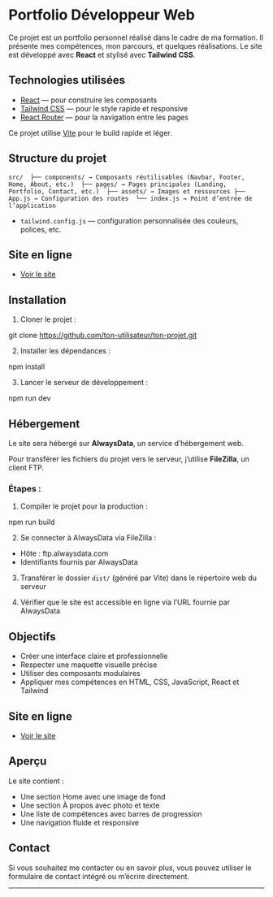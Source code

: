 # Portfolio Développeur Web

Ce projet est un portfolio personnel réalisé dans le cadre de ma formation. Il présente mes compétences, mon parcours, et quelques réalisations. Le site est développé avec **React** et stylisé avec **Tailwind CSS**.

## Technologies utilisées

- [React](https://reactjs.org/) — pour construire les composants
- [Tailwind CSS](https://tailwindcss.com/) — pour le style rapide et responsive
- [React Router](https://reactrouter.com/) — pour la navigation entre les pages

Ce projet utilise [Vite](https://vitejs.dev/) pour le build rapide et léger.


## Structure du projet

`src/ 
├── components/ → Composants réutilisables (Navbar, Footer, Home, About, etc.) 
├── pages/ → Pages principales (Landing, Portfolio, Contact, etc.) 
├── assets/ → Images et ressources ├── App.js → Configuration des routes 
└── index.js → Point d’entrée de l’application`

- `tailwind.config.js` — configuration personnalisée des couleurs, polices, etc.


## Site en ligne

- [Voir le site](https://ton-nom.alwaysdata.net)


## Installation

1. Cloner le projet :

git clone https://github.com/ton-utilisateur/ton-projet.git


2. Installer les dépendances :

npm install

3. Lancer le serveur de développement :

npm run dev


## Hébergement

Le site sera hébergé sur **AlwaysData**, un service d’hébergement web.

Pour transférer les fichiers du projet vers le serveur, j’utilise **FileZilla**, un client FTP.

### Étapes :

1. Compiler le projet pour la production :

npm run build


2. Se connecter à AlwaysData via FileZilla :
- Hôte : ftp.alwaysdata.com
- Identifiants fournis par AlwaysData

3. Transférer le dossier `dist/` (généré par Vite) dans le répertoire web du serveur

4. Vérifier que le site est accessible en ligne via l’URL fournie par AlwaysData

## Objectifs

- Créer une interface claire et professionnelle
- Respecter une maquette visuelle précise
- Utiliser des composants modulaires
- Appliquer mes compétences en HTML, CSS, JavaScript, React et Tailwind

## Site en ligne

- [Voir le site](https://ton-nom.alwaysdata.net)


## Aperçu

Le site contient :
- Une section Home avec une image de fond
- Une section À propos avec photo et texte
- Une liste de compétences avec barres de progression
- Une navigation fluide et responsive

## Contact

Si vous souhaitez me contacter ou en savoir plus, vous pouvez utiliser le formulaire de contact intégré ou m’écrire directement.

---